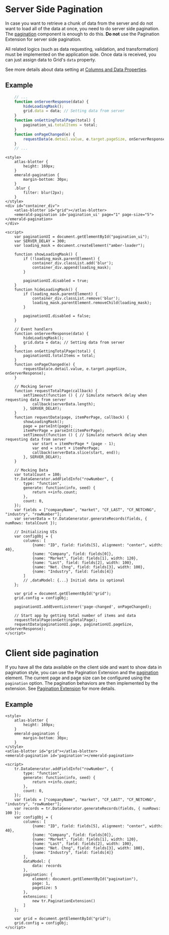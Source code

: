 # Server Side Pagination

In case you want to retrieve a chunk of data from the server and do not want to load all of the data at once, you need to do server side pagination. The [pagination](https://elf.int.refinitiv.com/elements/emerald-pagination.html) component is enough to do this. **Do not** use the Pagination Extension for server side pagination. 

All related logics (such as data requesting, validation, and transformation) must be implemented on the application side. Once data is received, you can just assign data to Grid's `data` property. 

See more details about data setting at [Columns and Data Properties](../data/columns-and-data.md).

## Example

```js
	// ...
	function onServerResponse(data) {
		hideLoadingMask();
		grid.data = data; // Setting data from server
	}
	function onGettingTotalPage(total) {
		pagination_ui.totalItems = total;
	}
	function onPageChanged(e) {
		requestData(e.detail.value, e.target.pageSize, onServerResponse);
	}
	// ...
```

```live
<style>
	atlas-blotter {
		height: 169px;
	}
	emerald-pagination {
		margin-bottom: 30px;
	}
	.blur {
		filter: blur(2px);
	}
</style>
<div id="container_div">
	<atlas-blotter id="grid"></atlas-blotter>
	<emerald-pagination id='pagination_ui' page="1" page-size="5"></emerald-pagination>
</div>

<script>
	var paginationUI = document.getElementById("pagination_ui");
	var SERVER_DELAY = 300;
	var loading_mask = document.createElement("amber-loader");

	function showLoadingMask() {
		if (!loading_mask.parentElement) {
			container_div.classList.add('blur');
			container_div.append(loading_mask);
		}

		paginationUI.disabled = true;
	}
	function hideLoadingMask() {
		if (loading_mask.parentElement) {
			container_div.classList.remove('blur');
			loading_mask.parentElement.removeChild(loading_mask);
		}

		paginationUI.disabled = false;
	}
	
	// Event handlers
	function onServerResponse(data) {
		hideLoadingMask();
		grid.data = data; // Setting data from server
	}
	function onGettingTotalPage(total) {
		paginationUI.totalItems = total;
	}
	function onPageChanged(e) {
		requestData(e.detail.value, e.target.pageSize, onServerResponse);
	}

	// Mocking Server
	function requestTotalPage(callback) {
		setTimeout(function () { // Simulate network delay when requesting data from server
			callback(serverData.length);
		}, SERVER_DELAY);
	}
	function requestData(page, itemPerPage, callback) {
		showLoadingMask();
		page = parseInt(page);
		itemPerPage = parseInt(itemPerPage);
		setTimeout(function () { // Simulate network delay when requesting data from server
			var start = itemPerPage * (page - 1);
			var end = start + itemPerPage;
			callback(serverData.slice(start, end));
		}, SERVER_DELAY);
	}
	
	// Mocking Data
	var totalCount = 100;
	tr.DataGenerator.addFieldInfo("rowNumber", {
		type: "function",
		generate: function(info, seed) {
			return ++info.count;
		},
		count: 0,
	});
	var fields = ["companyName", "market", "CF_LAST", "CF_NETCHNG", "industry", "rowNumber"];
	var serverData = tr.DataGenerator.generateRecords(fields, { numRows: totalCount });

	// Initializing UIs
	var configObj = {
		columns: [
			{name: "ID", field: fields[5], alignment: "center", width: 40},
			{name: "Company", field: fields[0]},
			{name: "Market", field: fields[1], width: 120},
			{name: "Last", field: fields[2], width: 100},
			{name: "Net. Chng", field: fields[3], width: 100},
			{name: "Industry", field: fields[4]}
		]
		// ,dataModel: {...} Initial data is optional
	};

	var grid = document.getElementById("grid");
	grid.config = configObj;

	paginationUI.addEventListener('page-changed', onPageChanged);

	// Start app by getting total number of items and data
	requestTotalPage(onGettingTotalPage);
	requestData(paginationUI.page, paginationUI.pageSize, onServerResponse);
</script>
```

# Client side pagination

If you have all the data available on the client side and want to show data in pagination style, you can use the Pagination Extension and the [pagination](https://elf.int.refinitiv.com/elements/emerald-pagination.html) element. The current page and page size can be configured using the `pagination` option. The pagination behaviors are then implemented by the extension. See [Pagination Extension](../extensions/tr-grid-pagination.md) for more details.

## Example

```live
<style>
	atlas-blotter {
		height: 169px;
	}
	emerald-pagination {
		margin-bottom: 30px;
	}
</style>
<atlas-blotter id="grid"></atlas-blotter>
<emerald-pagination id='pagination'></emerald-pagination>

<script>
	tr.DataGenerator.addFieldInfo("rowNumber", {
		type: "function",
		generate: function(info, seed) {
			return ++info.count;
		},
		count: 0,
	});
	var fields = ["companyName", "market", "CF_LAST", "CF_NETCHNG", "industry", "rowNumber"];
	var records = tr.DataGenerator.generateRecords(fields, { numRows: 100 });
	var configObj = {
		columns: [
			{name: "ID", field: fields[5], alignment: "center", width: 40},
			{name: "Company", field: fields[0]},
			{name: "Market", field: fields[1], width: 120},
			{name: "Last", field: fields[2], width: 100},
			{name: "Net. Chng", field: fields[3], width: 100},
			{name: "Industry", field: fields[4]}
		],
		dataModel: {
			data: records
		},
		pagination: {
			element: document.getElementById("pagination"),
			page: 1,
			pageSize: 5
		},
		extensions: [
			new tr.PaginationExtension()
		]
	};

	var grid = document.getElementById("grid");
	grid.config = configObj;
</script>
```
